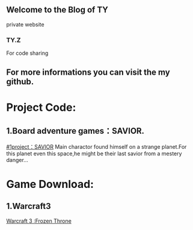 ## Welcome to the Blog of TY

private website

### TY.Z

For code sharing

For more informations you can visit the my github.
-----

Project Code:
=======



1.Board adventure games：SAVIOR.
----
[#1project：SAVIOR](https://github.com/tttt2342/SAVIOR)
Main charactor found himself on a strange planet.For this planet even this space,he might be their last savior from a mestery danger...




Game Download:
=======


1.Warcraft3
----
[Warcraft 3 :Frozen Throne](https://www.onlinedown.net/soft/580699.htm "魔兽争霸3下载")


